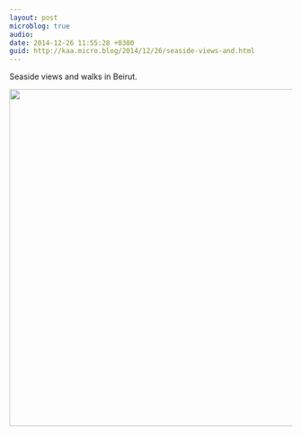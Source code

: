 ```yaml
---
layout: post
microblog: true
audio: 
date: 2014-12-26 11:55:28 +0300
guid: http://kaa.micro.blog/2014/12/26/seaside-views-and.html
---
```

Seaside views and walks in Beirut.

<img src="https://micro.kaa.bz/uploads/2018/331d7dc7d0.jpg" width="600" height="600" />

